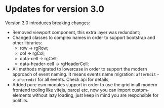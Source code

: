 # Updates for version 3.0
Version 3.0 introduces breaking changes:
- Removed viewport component, this extra layer was redundant;
- Changed classes to complex names in order to support bootstrap and other libraries:
    - row -> rgRow;
    - col -> rgCol;
    - data-cell -> rgCell;
    - data-header-cell -> rgHeaderCell;
- All methods migrated to lowercase in order to support the modern approach of event naming. It means events name migration: `afterEdit` -> `afteredit` for all events. Check api for details;
- Added pure esm modules support in order to use the grid in all modern frontend tooling like vitejs, parcel etc, now you can import custom-elements without lazy loading, just keep in mind you are responsible for polifills.
